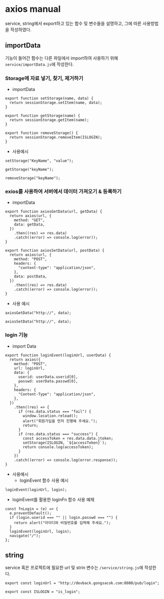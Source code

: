 # axios manual

service, string에서 export하고 있는 함수 및 변수들을 설명하고, 그에 따른 사용방법을 작성하였다.

## importData

기능이 들어간 함수는 다른 파일에서 import하여 사용하기 위해 `service/importData.js`에 작성한다.

### Storage에 자료 넣기, 찾기, 제거하기

- importData

```
export function setStorage(name, data) {
  return sessionStorage.setItem(name, data);
}

export function getStorage(name) {
  return sessionStorage.getItem(name);
}

export function removeStorage() {
  return sessionStorage.removeItem(ISLOGIN);
}
```

- 사용예시

```
setStorage("KeyName", "value");

getStorage("keyName");

removeStorage("keyName");
```

### exios를 사용하여 서버에서 데이터 가져오기 & 등록하기

- importData

```
export function axiosGetData(url, getData) {
  return axios(url, {
    method: "GET",
    data: getData,
  })
    .then((res) => res.data)
    .catch((error) => console.log(error));
}

export function axiosSetData(url, postData) {
  return axios(url, {
    method: "POST",
    headers: {
      "content-type": "application/json",
    },
    data: postData,
  })
    .then((res) => res.data)
    .catch((error) => console.log(error));
}
```

- 사용 예시

```
axiosGetData("http://", data);

axiosSetData("http://", data);
```

### login 기능

- import Data

```
export function loginEvent(loginUrl, userData) {
  return axios({
    method: "POST",
    url: loginUrl,
    data: {
      userid: userData.userid[0],
      passwd: userData.passwd[0],
    },
    headers: {
      "Content-Type": "application/json",
    },
  })
    .then((res) => {
      if (res.data.status === "fail") {
        window.location.reload();
        alert("회원가입을 먼저 진행해 주세요.");
        return;
      }
      if (res.data.status === "success") {
        const accessToken = res.data.data.jtoken;
        setStorage(ISLOGIN, `${accessToken}`);
        return console.log(accessToken);
      }
    })
    .catch((error) => console.log(error.response));
}
```

- 사용예시
  - loginEvent 함수 사용 예시

```
loginEvent(loginUrl, login);
```

- loginEvent를 활용한 loginFn 함수 사용 예제

```
const fnLogin = (e) => {
  e.preventDefault();
  if (login.userid === "" || login.passwd === "") {
    return alert("아이디와 비밀번호를 입력해 주세요.");
  }
  loginEvent(loginUrl, login);
  navigate("/");
};
```

## string

service 혹은 프로젝트에 필요한 url 및 strin 변수는 `/service/string.js`에 작성한다.

```
export const loginUrl = "http://devback.gongsacok.com:8080/pub/login";

export const ISLOGIN = "is_login";
```
